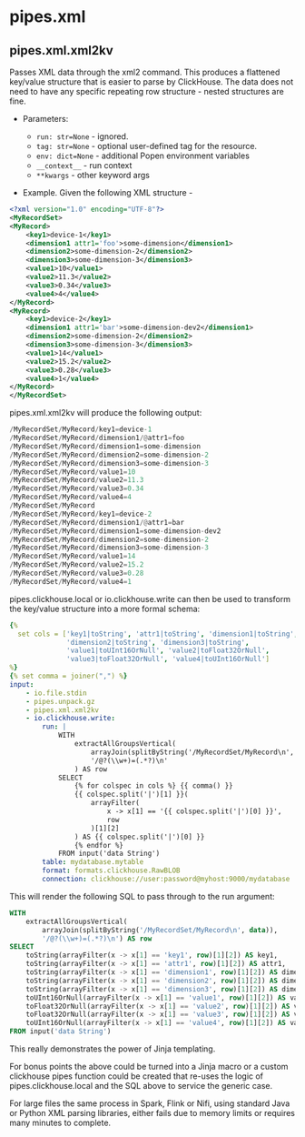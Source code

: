 # pipes.xml

## pipes.xml.xml2kv

Passes XML data through the xml2 command. This produces a flattened key/value 
structure that is easier to parse by ClickHouse. The data does not need to have 
any specific repeating row structure - nested structures are fine.

* Parameters:
    * `run: str=None` - ignored.
    * `tag: str=None` - optional user-defined tag for the resource.
    * `env: dict=None` - additional Popen environment variables
    * `__context__` - run context
    * `**kwargs` - other keyword args

* Example. Given the following XML structure -

```xml
<?xml version="1.0" encoding="UTF-8"?>
<MyRecordSet>
<MyRecord>
    <key1>device-1</key1>
    <dimension1 attr1='foo'>some-dimension</dimension1>
    <dimension2>some-dimension-2</dimension2>
    <dimension3>some-dimension-3</dimension3>
    <value1>10</value1>
    <value2>11.3</value2>
    <value3>0.34</value3>
    <value4>4</value4>
</MyRecord>
<MyRecord>
    <key1>device-2</key1>
    <dimension1 attr1='bar'>some-dimension-dev2</dimension1>
    <dimension2>some-dimension-2</dimension2>
    <dimension3>some-dimension-3</dimension3>
    <value1>14</value1>
    <value2>15.2</value2>
    <value3>0.28</value3>
    <value4>1</value4>
</MyRecord>
</MyRecordSet>
```

pipes.xml.xml2kv will produce the following output:

```python
/MyRecordSet/MyRecord/key1=device-1
/MyRecordSet/MyRecord/dimension1/@attr1=foo
/MyRecordSet/MyRecord/dimension1=some-dimension
/MyRecordSet/MyRecord/dimension2=some-dimension-2
/MyRecordSet/MyRecord/dimension3=some-dimension-3
/MyRecordSet/MyRecord/value1=10
/MyRecordSet/MyRecord/value2=11.3
/MyRecordSet/MyRecord/value3=0.34
/MyRecordSet/MyRecord/value4=4
/MyRecordSet/MyRecord
/MyRecordSet/MyRecord/key1=device-2
/MyRecordSet/MyRecord/dimension1/@attr1=bar
/MyRecordSet/MyRecord/dimension1=some-dimension-dev2
/MyRecordSet/MyRecord/dimension2=some-dimension-2
/MyRecordSet/MyRecord/dimension3=some-dimension-3
/MyRecordSet/MyRecord/value1=14
/MyRecordSet/MyRecord/value2=15.2
/MyRecordSet/MyRecord/value3=0.28
/MyRecordSet/MyRecord/value4=1
```

pipes.clickhouse.local or io.clickhouse.write can then be used to transform the
key/value structure into a more formal schema:

```yaml
{%
  set cols = ['key1|toString', 'attr1|toString', 'dimension1|toString',
              'dimension2|toString', 'dimension3|toString',
              'value1|toUInt16OrNull', 'value2|toFloat32OrNull',
              'value3|toFloat32OrNull', 'value4|toUInt16OrNull']
%}
{% set comma = joiner(",") %}
input:
    - io.file.stdin
    - pipes.unpack.gz
    - pipes.xml.xml2kv
    - io.clickhouse.write:
        run: |
            WITH
                extractAllGroupsVertical(
                    arrayJoin(splitByString('/MyRecordSet/MyRecord\n', data)),
                    '/@?(\\w+)=(.*?)\n'
                ) AS row
            SELECT
                {% for colspec in cols %} {{ comma() }}
                {{ colspec.split('|')[1] }}(
                    arrayFilter(
                        x -> x[1] == '{{ colspec.split('|')[0] }}', 
                        row
                    )[1][2]
                ) AS {{ colspec.split('|')[0] }}
                {% endfor %}
            FROM input('data String')
        table: mydatabase.mytable
        format: formats.clickhouse.RawBLOB
        connection: clickhouse://user:password@myhost:9000/mydatabase
```

This will render the following SQL to pass through to the run argument:

```sql
WITH
    extractAllGroupsVertical(
        arrayJoin(splitByString('/MyRecordSet/MyRecord\n', data)),
        '/@?(\\w+)=(.*?)\n') AS row
SELECT
    toString(arrayFilter(x -> x[1] == 'key1', row)[1][2]) AS key1,
    toString(arrayFilter(x -> x[1] == 'attr1', row)[1][2]) AS attr1,
    toString(arrayFilter(x -> x[1] == 'dimension1', row)[1][2]) AS dimension1,
    toString(arrayFilter(x -> x[1] == 'dimension2', row)[1][2]) AS dimension2,
    toString(arrayFilter(x -> x[1] == 'dimension3', row)[1][2]) AS dimension3,
    toUInt16OrNull(arrayFilter(x -> x[1] == 'value1', row)[1][2]) AS value1,
    toFloat32OrNull(arrayFilter(x -> x[1] == 'value2', row)[1][2]) AS value2,
    toFloat32OrNull(arrayFilter(x -> x[1] == 'value3', row)[1][2]) AS value3,
    toUInt16OrNull(arrayFilter(x -> x[1] == 'value4', row)[1][2]) AS value4
FROM input('data String')
```

This really demonstrates the power of Jinja templating.

For bonus points the above could be turned into a Jinja macro or a custom 
clickhouse pipes function could be created that re-uses the logic of 
pipes.clickhouse.local and the SQL above to service the generic case.

For large files the same process in Spark, Flink or Nifi, using standard Java 
or Python XML parsing libraries, either fails due to memory limits or requires 
many minutes to complete.